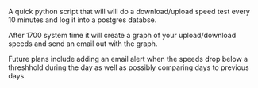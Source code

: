 A quick python script that will will do a download/upload speed test every 10 minutes and log it into a postgres databse. 

After 1700 system time it will create a graph of your upload/download speeds and send an email out with the graph.

Future plans include adding an email alert when the speeds drop below a threshhold during the day as well as possibly comparing days to previous days.
